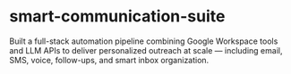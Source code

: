 # smart-communication-suite
Built a full-stack automation pipeline combining Google Workspace tools and LLM APIs to deliver personalized outreach at scale — including email, SMS, voice, follow-ups, and smart inbox organization.
